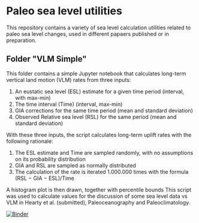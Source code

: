 # Paleo sea level utilities
This repository contains a variety of sea level calculation utilities related to paleo sea level changes, used in different papaers published or in preparation.

## Folder "VLM Simple"
This folder contains a simple Jupyter notebook that calculates long-term vertical land motion (VLM) rates from three inputs:

1. An eustatic sea level (ESL) estimate for a given time period (interval, with max-min)
2. The time interval (Time) (interval, max-min)
3. GIA corrections for the same time period (mean and standard deviation)
4. Observed Relative sea level (RSL) for the same period (mean and standard deviation)

With these three inputs, the script calculates long-term uplift rates with the following rationale:

1. The ESL estimate and Time are sampled randomly, with no assumptions on its probability distribution
2. GIA and RSL are sampled as normally distributed
3. The calculation of the rate is iterated 1.000.000 times with the formula (RSL − GIA − ESL)/Time

A histogram plot is then drawn, together with percentile bounds
This script was used to calculate values for the discussion of some sea level data vs VLM in Hearty et al. (submitted), Paleoceanography and Paleoclimatology.

[![Binder](https://mybinder.org/badge_logo.svg)](https://mybinder.org/v2/gh/Alerovere/Paleo-SL-utilities.git/master?urlpath=https%3A%2F%2Fgithub.com%2FAlerovere%2FPaleo-SL-utilities%2Fblob%2Fmaster%2FVLM_Simple%2FSea%2520level%2520calculations.ipynb)
